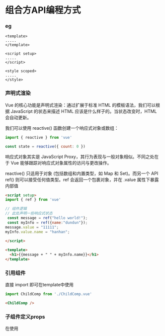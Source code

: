 # 组合方API编程方式

### eg

```
<template>
.....
</template>

<script setup>
.....
</script>

<style scoped>
.....
</style>
```

### 声明式渲染
 
Vue 的核心功能是声明式渲染：通过扩展于标准 HTML 的模板语法，我们可以根据 JavaScript 的状态来描述 HTML 应该是什么样子的。当状态改变时，HTML 会自动更新。 
 
我们可以使用 reactive() 函数创建一个响应式对象或数组：

```js
import { reactive } from 'vue'

const state = reactive({ count: 0 })
```

响应式对象其实是 JavaScript Proxy，其行为表现与一般对象相似。不同之处在于 Vue 能够跟踪对响应式对象属性的访问与更改操作。

reactive() 只适用于对象 (包括数组和内置类型，如 Map 和 Set)。而另一个 API ref() 则可以接受任何值类型。ref 会返回一个包裹对象，并在 .value 属性下暴露内部值

```html
<script setup>
import { ref } from 'vue'

// 组件逻辑
// 此处声明一些响应式状态
 const message = ref("hello world!");
 const myInfo = ref({name:"dundun"});
message.value = "11111";
myInfo.value.name = "hanhan";
  
</script>

<template>
  <h1>{{message + " " + myInfo.name}}</h1>
</template>
```


### 引用组件

直接 import 即可在template中使用

```js
import ChildComp from './ChildComp.vue'
```

```html
<ChildComp />
```

### 子组件定义props

在使用 <script setup> 的单文件组件中，props 可以使用 defineProps() 宏来声明：

```js
defineProps(['foo'])
```

除了使用字符串数组来声明 props 外，还可以使用对象的形式：

```js
// 使用 <script setup>
defineProps({
  title: String,
  likes: Number,
  // 必传，且为 String 类型
  propC: {
    type: String,
    required: true
  },
  // Number 类型的默认值
  propD: {
    type: Number,
    default: 100
  },
  // 自定义类型校验函数
  propF: {
    validator(value) {
      // The value must match one of these strings
      return ['success', 'warning', 'danger'].includes(value)
    }
  },
})


```

### 计算属性创建

```js
import { ref, computed } from 'vue'

const hideCompleted = ref(false)
const todos = ref([
  /* ... */
])

const filteredTodos = computed(() => {
  // 根据 `todos.value` & `hideCompleted.value`
  // 返回过滤后的 todo 项目
})
```

### 子组件定义事件 并触发

```js
// 声明触发的事件
const emit = defineEmits(['enlarge-text'])

emit('enlarge-text')
```

==For item-edited event, you'll need to pass the item.id and the special $event variable. This is a special Vue variable used to pass event data to methods.==








==**后面得笔记使用的是选项式 API 编程方式**==

# 环境搭建

### 1.安装vue/cli最新稳定版本

对于 Vue 3，应该使用 npm 上可用的 Vue CLI v4.5 作为 @vue/cli。

```
npm install -g @vue/cli@next
```

安装完后可以使用命令

```
vue --version
```

来查看版本

### 2.创建项目

```
> npm init vue@latest
```

### 3.运行

在项目被创建后，通过以下步骤安装依赖并启动开发服务器

```
> cd <your-project-name>
> npm install
> npm run dev
```

### 4.发布

当你准备将应用发布到生产环境时，请运行：

```
> npm run build
```

此命令会在 ./dist 文件夹中为你的应用创建一个生产环境的构建版本

# 第一个Vue应用

```html
<!DOCTYPE html>
<html lang="en">
<head>
    <meta charset="UTF-8">
    <meta http-equiv="X-UA-Compatible" content="IE=edge">
    <meta name="viewport" content="width=device-width, initial-scale=1.0">
    <title>Document</title>
    <!-- 导入vue -->
    <script src="https://unpkg.com/vue@3/dist/vue.global.js"></script> 
</head>
<body>

<div id="app">
    {{message}}
</div>

<script>
    Vue.createApp({
        data(){
            return {
                message:"Hello,vue"
            }
        }
    }).mount("#app");
</script>

</body>
</html>
```
# 条件渲染（if判断）

### v-if

v-if 指令用于条件性地渲染一块内容。这块内容只会在指令的表达式返回真值时才被渲染。

```html
<h1 v-if="awesome">Vue is awesome!</h1>
```

eg : 

```html
<div id="app">
    <h1 v-if="count == 0">count == 0</h1>
    <h1 v-else-if="count == 1">count == 1</h1>
    <h1 v-else>count != 0 && count !=1</h1>
</div>

<script>
    let ve = Vue.createApp(
        {
            data(){
                return {
                    count:0
                };
            }
        }
    ).mount("#app");
</script>
```

###### <template> 上的 v-if

因为 v-if 是一个指令，他必须依附于某个元素。但如果我们想要切换不止一个元素呢？在这种情况下我们可以在一个 <template> 元素上使用 v-if，这只是一个不可见的包装器元素，最后渲染的结果并不会包含这个 <template> 元素.

```html
<template v-if="ok">
  <h1>Title</h1>
  <p>Paragraph 1</p>
  <p>Paragraph 2</p>
</template>
```

v-else 和 v-else-if 也可以在 <template> 上使用。

eg: 

```html
<div id="app">
    <h1 v-if="count == 0">count == 0</h1>
    <h1 v-else-if="count == 1">count == 1</h1>
    <template v-else>
        <h1>template</h1>
        <h1>count != 0 && count != 1</h1>
    </template>
</div>

<script>
    let ve = Vue.createApp(
        {
            data(){
                return {
                    count:0
                };
            }
        }
    ).mount("#app");
</script>
```

# 列表渲染(for循环)

我们可以使用 v-for 指令基于一个数组来渲染一个列表。v-for 指令的值需要使用 item in items 形式的特殊语法，其中 items 是源数据的数组，而 item 是迭代项的别名：

```html
<div id="app">
    <ol>
        <li v-for="item in items">{{item.message}}</li>
    </ol>
</div>

<script>
    let ve = Vue.createApp({
        data(){
            return {
                items:[{message:"Linux"},{message:"C++"},{message:"C"},{message:"Kernel"}]
            };
        }
    }).mount("#app");
</script>
```

在 v-for 块中可以完整地访问父作用域内的属性和变量。v-for 也支持使用可选的第二个参数表示当前项的位置索引。

```html
<li v-for="(item, index) in items">{{item.message}}</li>
```

# 绑定属性

给html标签绑定一个属性：双大括号不能在 HTML attributes 中使用。想要响应式地绑定一个 attribute，应该使用 v-bind 指令

```html
<div v-bind:id="dynamicId"></div>
```

v-bind 指令指示 Vue 将元素的 id attribute 与组件的 dynamicId 属性保持一致。如果绑定的值是 null 或者 undefined，那么该 attribute 将会从渲染的元素上移除。

因为 v-bind 非常常用，我们提供了特定的简写语法

```html
<div :id="dynamicId"></div>
```


# 计算属性

计算属性会自动跟踪其计算中所使用的到的其他响应式状态，并将它们收集为自己的依赖。计算结果会被缓存，并只有在其依赖发生改变时才会被自动更新。

```html
<script>
export default {
  data() {
    return {
      author: {
        name: 'John Doe',
        books: [
          'Vue 2 - Advanced Guide',
          'Vue 3 - Basic Guide',
          'Vue 4 - The Mystery'
        ]
      }
    }
  },
  computed: {
    // 一个计算属性的 getter
    publishedBooksMessage() {
      // `this` 指向当前组件实例
      return this.author.books.length > 0 ? 'Yes' : 'No'
    }
  }
}
</script>

<template>
<p>Has published books:</p>
<span>{{ publishedBooksMessage }}</span>
</template>
```

我们在这里定义了一个计算属性 publishedBooksMessage

更改此应用的 data 中 books 数组的值后，可以看到 publishedBooksMessage 也会随之改变。

在模板中使用计算属性的方式和一般的属性并无二致。Vue 会检测到 this.publishedBooksMessage 依赖于 this.author.books，所以当 this.author.books 改变时，任何依赖于 this.publishedBooksMessage 的绑定都将同时更新

### 计算属性缓存 vs 方法    

若我们将同样的函数定义为一个方法而不是计算属性，两种方式在结果上确实是完全相同的，然而，不同之处在于计算属性值会基于其响应式依赖被缓存。一个计算属性仅会在其响应式依赖更新时才重新计算。这意味着只要 author.books 不改变，无论多少次访问

# 侦听器

有时我们需要响应性地执行一些“副作用”——例如，当一个数字改变时将其输出到控制台。我们可以通过侦听器来实现它：

```js
import { ref, watch } from 'vue'

const count = ref(0)

watch(count, (newCount) => {
  // 没错，console.log() 是一个副作用
  console.log(`new count is: ${newCount}`)
})
```

watch() 可以直接侦听一个 ref，并且只要 count 的值改变就会触发回调。

一个比在控制台输出更加实际的例子是当 ID 改变时抓取新的数据。

# 绑定事件

我们可以使用 ==v-on== 指令 (==简写为 @==) 来监听 DOM 事件，并在事件触发时执行对应的 JavaScript。用法：v-on:click="methodName" 或 @click="handler"。

事件处理器的值可以是：

- 内联事件处理器：事件被触发时执行的内联 JavaScript 语句 (与 onclick 类似)。
- 方法事件处理器：一个指向组件上定义的方法的属性名或是路径。

### 内联事件处理器

内联事件处理器通常用于简单场景，例如：

```js
data() {
  return {
    count: 0
  }
}
```

```html
<button @click="count++">Add 1</button>
<p>Count is: {{ count }}</p>
```

### 方法事件处理器

随着事件处理器的逻辑变得愈发复杂，内联代码方式变得不够灵活。因此 v-on 也可以接受一个方法名或对某个方法的调用。

```js
data() {
  return {
    name: 'Vue.js'
  }
},
methods: {
  greet(event) {
    // 方法中的 `this` 指向当前活跃的组件实例
    alert(`Hello ${this.name}!`)
    // `event` 是 DOM 原生事件
    if (event) {
      alert(event.target.tagName)
    }
  }
}
```

```html
<button @click="greet">Greet</button>
```

方法事件处理器会自动接收原生 DOM 事件并触发执行。在上面的例子中，我们能够通过被触发事件的 event.target.tagName 访问到该 DOM 元素。

eg:

```html
<!DOCTYPE html>
<html lang="en">
<head>
    <meta charset="UTF-8">
    <meta http-equiv="X-UA-Compatible" content="IE=edge">
    <meta name="viewport" content="width=device-width, initial-scale=1.0">
    <title>Document</title>
    <!-- 导入vue -->
    <script src="../vue.global.js"></script> 
</head>
<body>

<div id="app">
    <!-- 内联事件处理器 -->
    <div>
        <button @click="count1++">Click me</button>
        <span>{{count1}}</span>
    </div>
    <!-- 方法事件处理器 -->
    <div>
        <button @click="countPlus">Click me</button>
        <span>{{count2}}</span>
    </div>
</div>

<script>
    let ve = Vue.createApp({
        data(){
            return {count1:0,
                    count2:100};
        },
        methods:{
            countPlus(){
                this.count2--;
            }
        }
    }).mount(app);
</script>

</body>
</html>
```

# 表单输入绑定

在前端处理表单时，我们常常需要将表单输入框的内容同步给 JavaScript 中相应的变量。手动连接值绑定和更改事件监听器可能会很麻烦：

```html
<input
  :value="text"
  @input="event => text = event.target.value">
```
v-model 指令帮我们简化了这一步骤：

```html
<input v-model="text">
```

另外，v-model 还可以用于各种不同类型的输入，<textarea>、<select> 元素。它会根据所使用的元素自动使用对应的 DOM 属性和事件组合：

- 文本类型的 <input> 和 <textarea> 元素会绑定 value property 并侦听 input 事件
- <input type="checkbox"> 和 <input type="radio"> 会绑定 checked property (如果设置了元素value属性，则会绑定value property)并侦听 change 事件
- <select> 会绑定 value property 并侦听 change 事件

eg:

```html
<div id="app">
    <div>
        <span>性别：</span>
        <input type="radio" name="sex" v-model="sexChoose" value="男"><span>男</span>
        <input type="radio" name="sex" v-model="sexChoose" value="女"><span>女</span>
        <input type="radio" name="sex" v-model="sexChoose" value="other"><span>other</span>
    </div>

    <div>
        <span>您选中了：{{sexChoose}}</span>
    </div>
</div>

<script>
    let ve = Vue.createApp({
        data(){
            return {
                sexChoose:""
            };
        }
    }).mount("#app");
</script>

```
# 组件基础

组件允许我们将 UI 划分为独立的、可重用的部分，并且可以对每个部分进行单独的思考。在实际应用中，组件常常被组织成层层嵌套的树状结构

### 定义组件

当使用构建步骤时，我们一般会将 Vue 组件定义在一个单独的 .vue 文件中，这被叫做单文件组件 (简称 SFC)：

ButtonCounter.vue:

```html
<script>
export default {
  data() {
    return {
      count: 0
    }
  }
}
</script>

<template>
  <button @click="count++">You clicked me {{ count }} times.</button>
</template>
```

### 使用组件

要使用一个子组件，我们需要在父组件中导入它。假设我们把计数器组件放在了一个叫做 ButtonCounter.vue 的文件中。

若要将导入的组件暴露给模板，我们需要在 components 选项上注册它。这个组件将会以其注册时的名字作为模板中的标签名。

```html
<script>
import ButtonCounter from './ButtonCounter.vue'

export default {
  components: {
    ButtonCounter
  }
}
</script>

<template>
  <h1>Here is a child component!</h1>
  <ButtonCounter />
</template>
```

### 传递props(父组件向子组件传递值)


要向子组件中传递数据，这就会使用到props。

Props 是一种特别的 attributes，你可以在组件上声明注册。如要传递给博客文章组件一个标题，我们必须在博客文章组件的 props 列表上声明它。这里要用到 props 选项：


```html
<!-- BlogPost.vue -->
<script>
export default {
  props: ['title']
}
</script>

<template>
  <h4>{{ title }}</h4>
</template>
```

当一个值被传递给 prop 时，它将成为该组件实例上的一个属性。该属性的值可以像其他组件属性一样，在模板和组件的 this 上下文中访问。

一个组件可以有任意多的 props，默认情况下，所有 prop 都接受任意类型的值。

当一个 prop 被注册后，可以像这样以自定义 attribute 的形式传递数据给它：

```html
<BlogPost title="My journey with Vue" />
<BlogPost title="Blogging with Vue" />
<BlogPost title="Why Vue is so fun" />
```

eg:

创建组件，并使其能接受数据

BlogPost.vue:

```html
<script>
export default{
    props:["title","content"]
}
</script>

<template>
    <div>
        <h1>{{title}}</h1>
        <p>{{content}}</p>
    </div>
</template>
```

App.vue:

```html
<script>
import BlogPost from './components/BlogPost.vue'

export default{
    data(){
        return {
      posts: [
        { content:'[Vue warn]: Failed to resolve component: counter' , title: 'My journey with Vue' },
        { content:'If this is a native custom element, make sure to exclude it from component resolution via compilerOptions', title: 'Blogging with Vue' },
        { content:'Failed to resolve component: counter', title: 'Why Vue is so fun' }
      ]
    }
    },
    components:{
        BlogPost
    }
}

</script>

<template>
    <div >
        <BlogPost
        v-for="post in posts"
        :content="post.content"
        :title="post.title"
        />
    </div>
</template>

<style>
</style>

```

### 监听事件（子组件向父组件发送事件）

#### 定义事件

首先在子组件中，我们可以通过 emits 选项来声明需要抛出的事件：

```html
<!-- BlogPost.vue -->
<script>
export default {
  props: ['title'],
  emits: ['enlarge-text']
}
</script>
```

#### 发送事件

然后子组件可以通过调用内置的 $emit 方法，通过传入事件名称来抛出一个事件

```html
<!-- BlogPost.vue, 省略了 <script> -->
<template>
  <div class="blog-post">
    <h4>{{ title }}</h4>
    <button @click="$emit('enlarge-text')">Enlarge text</button>
  </div>
</template>
```

#### 监听事件

最后父组件可以通过 v-on 或 @ 来选择性地监听子组件上抛的事件，就像监听原生 DOM 事件那样

```html
<template>
    <div :style="{ fontSize : postFontSize + 'em'}">
        <BlogPost
        v-for="post in posts"
        :content="post.content"
        :title="post.title"
        @enlarge-text="postFontSize += 0.1"
        />
    </div>
</template>
```

#### 事件参数

有时候我们会需要在触发事件时附带一个特定的值。在这个场景下，我们可以给 $emit 提供一个额外的参数：

```html
<button @click="$emit('increaseBy', 1)">
  Increase by 1
</button>
```

然后我们在父组件中监听事件，我们可以先简单写一个内联的箭头函数作为监听器，此函数会接收到事件附带的参数：

```html
<MyButton @increase-by="(n) => count += n" />
```

或者，也可以用一个组件方法来作为事件处理函数：

```html
<MyButton @increase-by="increaseCount" />
```

该方法也会接收到事件所传递的参数：

```js
methods: {
  increaseCount(n) {
    this.count += n
  }
}
```

#### 事件校验

要为事件添加校验，那么事件可以被赋值为一个函数，接受的参数就是抛出事件时传入 this.$emit 的内容，返回一个布尔值来表明事件是否合法。

```js
export default {
  emits: {
    // 没有校验
    click: null,

    // 校验 submit 事件
    submit: ({ email, password }) => {
      if (email && password) {
        return true
      } else {
        console.warn('Invalid submit event payload!')
        return false
      }
    }
  },
  methods: {
    submitForm(email, password) {
      this.$emit('submit', { email, password })
    }
  }
}
```

### 插槽(父组件向子组件传递内容)

==主要用于子组件接收父组件传递过来的模板内容==

一些情况下我们会希望能和 HTML 元素一样向组件中传递内容：

```html
<AlertBox>
  Something bad happened.
</AlertBox>
```

这可以通过 Vue 的自定义 <slot> 元素来实现：

```html
<template>
  <div class="alert-box">
    <strong>This is an Error for Demo Purposes</strong>
    <slot />
  </div>
</template>

<style scoped>
.alert-box {
  /* ... */
}
</style>
```

如上所示，我们使用 <slot> 作为一个占位符，父组件传递进来的内容就会渲染在这里。

#### 默认内容

在外部没有提供任何内容的情况下，可以为插槽指定默认内容。比如有这样一个组件

```html
<button type="submit">
  <slot>
    Submit <!-- 默认内容 -->
  </slot>
</button>
```

#### 具名插槽

有时在一个组件中包含多个插槽出口是很有用的。举例来说，在一个 <BaseLayout> 组件中，有如下模板：

```html
<div class="container">
  <header>
    <!-- 标题内容放这里 -->
  </header>
  <main>
    <!-- 主要内容放这里 -->
  </main>
  <footer>
    <!-- 底部内容放这里 -->
  </footer>
</div>
```

对于这种场景，<slot> 元素可以有一个特殊的 attribute name，用来给各个插槽分配唯一的 ID，以确定每一处要渲染的内容：

```html
<div class="container">
  <header>
    <slot name="header"></slot>
  </header>
  <main>
    <slot></slot>
  </main>
  <footer>
    <slot name="footer"></slot>
  </footer>
</div>
```

这类带 name 的插槽被称为具名插槽 (named slots)。没有提供 name 的 <slot> 出口会隐式地命名为“default”

在父组件中使用 <BaseLayout> 时，我们需要一种方式将多个插槽内容传入到各自目标插槽的出口。此时就需要用到具名插槽了：

要为具名插槽传入内容，我们需要使用一个含 v-slot 指令的 <template> 元素，并将目标插槽的名字传给该指令

```html
<BaseLayout>
  <template v-slot:header>
    <!-- header 插槽的内容放这里 -->
  </template>
</BaseLayout>
```

v-slot 有对应的简写 #，因此 <template v-slot:header> 可以简写为 <template #header>。其意思就是“将这部分模板片段传入子组件的 header 插槽中”

#### 作用域插槽

访问到子组件的状态

然而在某些场景下插槽的内容可能想要同时使用父组件域内和子组件域内的数据。要做到这一点，我们需要一种方法来让子组件在渲染时将一部分数据提供给插槽

- ==默认插槽如何接受 props==

```html
<!-- <MyComponent> 的模板 -->
<div>
  <slot :text="greetingMessage" :count="1"></slot>
</div>
```

```html
<MyComponent v-slot="slotProps">
  {{ slotProps.text }} {{ slotProps.count }}
</MyComponent>
```

子组件传入插槽的 props 作为了 v-slot 指令的值，可以在插槽内的表达式中访问

- ==具名作用域插槽==

具名作用域插槽的工作方式也是类似的，插槽 props 可以作为 v-slot 指令的值被访问到：v-slot:name="slotProps"。当使用缩写时是这样：

```html
<MyComponent>
  <template #header="headerProps">
    {{ headerProps }}
  </template>

  <template #default="defaultProps">
    {{ defaultProps }}
  </template>

  <template #footer="footerProps">
    {{ footerProps }}
  </template>
</MyComponent>
```

向具名插槽中传入 props：

```html
<slot name="header" message="hello"></slot>
```

注意插槽上的 name 是一个 Vue 特别保留的 attribute，不会作为 props 传递给插槽。因此最终 headerProps 的结果是 { message: 'hello' }。



# 组件生命周期

每个 Vue 组件实例在创建时都需要经历一系列的初始化步骤，比如设置好数据侦听，编译模板，挂载实例到 DOM，以及在数据改变时更新 DOM。在此过程中，它也会运行被称为生命周期钩子的函数，让开发者有机会在特定阶段运行自己的代码。

### 注册周期钩子

举例来说，mounted 钩子可以用来在组件完成初始渲染并创建 DOM 节点后运行代码：

```html
export default {
  mounted() {
    console.log(`the component is now mounted.`)
  }
}
```

还有其他一些钩子，会在实例生命周期的不同阶段被调用，最常用的是 mounted、updated 和 unmounted。

### 生命周期图示

![image](https://cn.vuejs.org/assets/lifecycle.16e4c08e.png)

### eg：加载网络数据

```html
<script>
import BlogPost from './components/BlogPost.vue'

export default{
    data(){
        return {
            items:[]

        };
    },
    mounted(){
        const fetchPromise = fetch('https://mdn.github.io/learning-area/javascript/apis/fetching-data/can-store/products.json');
        fetchPromise
        .then( response => response.json() )
        .then(
            data => {
                this.items = data
            }
        );

    }
}

</script>

<template>
   <div v-for="item in items" class="item">
        <p>name  : {{item.name}}</p>
        <p>price : {{item.price}}</p>
        <p>type  : {{item.type}}</p>
   </div>
</template>

<style>

.item {
    border: 1px solid red;
    margin-top: 2px;
    background-color: green;
}

</style>

```


# 资料

https://cn.vuejs.org/